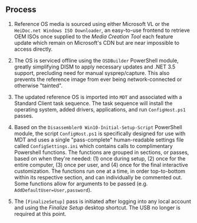 Process
----------------------------------------------------------------

1. Reference OS media is sourced using either Microsoft VL or the `HeiDoc.net Windows ISO Downloader`, an easy-to-use frontend to retrieve OEM ISOs once supplied to the *Media Creation Tool* each feature update which remain on Microsoft's CDN but are near impossible to access directly.

2. The OS is serviced offline using the `OSDBuilder` PowerShell module, greatly simplifying DISM to apply necessary updates and .NET 3.5 support, precluding need for manual sysprep/capture. This also prevents the reference image from ever being network-connected or otherwise "tainted".

3. The updated reference OS is imported into `MDT` and associated with a Standard Client task sequence. The task sequence will install the operating system, added drivers, applications, and run  `ConfigHost.ps1` passes.

4. Based on the `Disassembler0 Win10-Initial-Setup-Script` PowerShell module, the script `ConfigHost.ps1` is specifically designed for use with MDT and uses a single "pass-complete" human-readable settings file called `ConfigSettings.ini` which contains calls to complimentary Powershell functions. The functions are grouped in sections, or passes, based on when they're needed: (1) once during setup, (2) once for the entire computer, (3) once per user, and (4) once for the final interactive customization. The functions run one at a time, in order top-to-bottom within its respective section, and can individually be commented out. Some functions allow for arguments to be passed (e.g. `AddDefaultUser=User,password`).

5. The `[FinalizeSetup]` pass is initiated after logging into any local account and using the *Finalize Setup* desktop shortcut. The USB no longer is required at this point.

